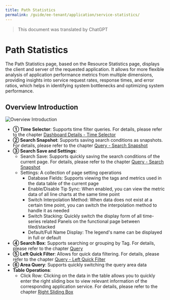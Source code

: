 ```yaml
---
title: Path Statistics
permalink: /guide/ee-tenant/application/service-statistics/
---
```


> This document was translated by ChatGPT

# Path Statistics

The Path Statistics page, based on the Resource Statistics page, displays the client and server of the requested application. It allows for more flexible analysis of application performance metrics from multiple dimensions, providing insights into service request rates, response times, and error ratios, which helps in identifying system bottlenecks and optimizing system performance.

## Overview Introduction

![Overview Introduction](https://yunshan-guangzhou.oss-cn-beijing.aliyuncs.com/pub/pic/20230920650a6ba9e6900.png)

- **① Time Selector**: Supports time filter queries. For details, please refer to the chapter [Dashboard Details - Time Selector](../dashboard/use/)
- **② Search Snapshot**: Supports saving search conditions as snapshots. For details, please refer to the chapter [Query - Search Snapshot](../query/history/)
- **③ Search Save and Settings**:
  - Search Save: Supports quickly saving the search conditions of the current page. For details, please refer to the chapter [Query - Search Snapshot](../query/history/)
  - Settings: A collection of page setting operations
    - Database Fields: Supports viewing the tags and metrics used in the data table of the current page
    - Enable/Disable Tip Sync: When enabled, you can view the metric data of all line charts at the same time point
    - Switch Interpolation Method: When data does not exist at a certain time point, you can switch the interpolation method to handle it as needed
    - Switch Stacking: Quickly switch the display form of all time-series related Panels on the functional page between tiled/stacked
    - Default/Full Name Display: The legend's name can be displayed in full or default
- **④ Search Box**: Supports searching or grouping by Tag. For details, please refer to the chapter [Query](../query/overview/)
- **⑤ Left Quick Filter**: Allows for quick data filtering. For details, please refer to the chapter [Query - Left Quick Filter](../query/left-quick-filter/)
- **⑥ Area Query**: Supports quickly switching the query area data
- **Table Operations**:
  - Click Row: Clicking on the data in the table allows you to quickly enter the right sliding box to view relevant information of the corresponding application service. For details, please refer to the chapter [Right Sliding Box](./right-sliding-box/)
